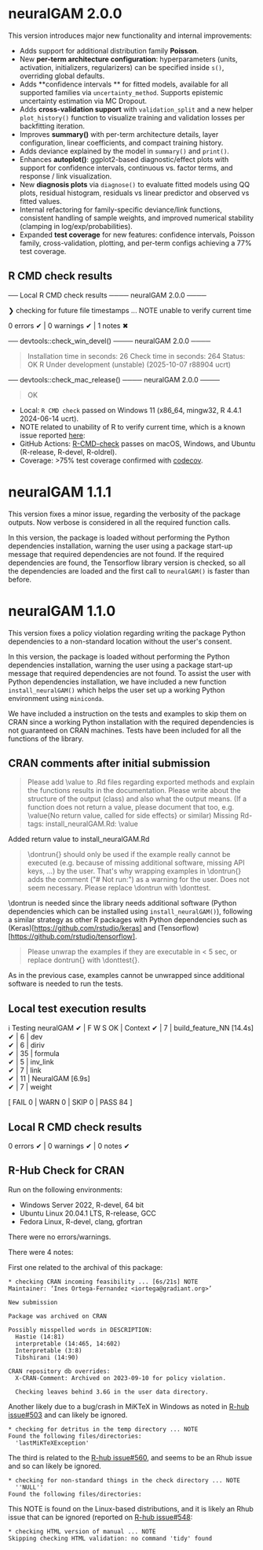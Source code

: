 # neuralGAM 2.0.0

This version introduces major new functionality and internal improvements:

* Adds support for additional distribution family **Poisson**.
* New **per-term architecture configuration**: hyperparameters (units, activation, initializers, regularizers) can be specified inside `s()`, overriding global defaults.
* Adds **confidence intervals ** for fitted models, available for all supported families via `uncertainty_method`. Supports epistemic uncertainty estimation via MC Dropout. 
* Adds **cross-validation support** with `validation_split` and a new helper `plot_history()` function to visualize training and validation losses per backfitting iteration.
* Improves **summary()** with per-term architecture details, layer configuration, linear coefficients, and compact training history.
* Adds deviance explained by the model in `summary()` and `print()`. 
* Enhances **autoplot()**: ggplot2-based diagnostic/effect plots with support for confidence intervals, continuous vs. factor terms, and response / link visualization.
* New **diagnosis plots** via `diagnose()` to evaluate fitted models using QQ plots, residual histogram, residuals vs linear predictor and observed vs fitted values.  
* Internal refactoring for family-specific deviance/link functions, consistent handling of sample weights, and improved numerical stability (clamping in log/exp/probabilities).
* Expanded **test coverage** for new features: confidence intervals, Poisson family, cross-validation, plotting, and per-term configs achieving a 77% test coverage.
## R CMD check results

── Local R CMD check results ──── neuralGAM 2.0.0 ────

❯ checking for future file timestamps ... NOTE
  unable to verify current time

0 errors ✔ | 0 warnings ✔ | 1 notes ✖

── devtools::check_win_devel() ──── neuralGAM 2.0.0 ──── 

> Installation time in seconds: 26
> Check time in seconds: 264
> Status: OK
> R Under development (unstable) (2025-10-07 r88904 ucrt)

── devtools::check_mac_release() ──── neuralGAM 2.0.0 ──── 

> OK

* Local: `R CMD check` passed on Windows 11 (x86_64, mingw32, R 4.4.1 2024-06-14 ucrt).
* NOTE related to unability of R to verify current time, which is a known issue reported [here](https://forum.posit.co/t/r-devel-r-cmd-check-failing-because-of-time-unable-to-verify-current-time/25589):
* GitHub Actions: [R-CMD-check](https://github.com/inesortega/neuralGAM/actions/workflows/R-CMD-check.yaml) passes on macOS, Windows, and Ubuntu (R-release, R-devel, R-oldrel).
* Coverage: >75% test coverage confirmed with [codecov](https://app.codecov.io/gh/inesortega/neuralGAM).

# neuralGAM 1.1.1

This version fixes a minor issue, regarding the verbosity of the package outputs. Now verbose is considered in all the required function calls.

In this version, the package is loaded without performing the Python dependencies installation, warning the user using a package start-up message that required dependencies are not found. If the required dependencies are found, the Tensorflow library version is checked, so all the dependencies are loaded and the first call to `neuralGAM()` is faster than before. 

# neuralGAM 1.1.0

This version fixes a policy violation regarding writing the package Python dependencies to a non-standard location without the user's consent. 

In this version, the package is loaded without performing the Python dependencies installation, warning the user using a package start-up message that required dependencies are not found. To assist the user with Python dependencies installation, we have included a new function `install_neuralGAM()` which helps the user set up a working Python environment using `miniconda`. 

We have included a instruction on the tests and examples to skip them on CRAN since a working Python installation with the required dependencies is not guaranteed on CRAN machines. Tests have been included for all the functions of the library. 

## CRAN comments after initial submission

> Please add \value to .Rd files regarding exported methods and explain the functions results in the documentation. Please write about the structure of the output (class) and also what the output means. (If a function does not return a value, please document that too, e.g. \value{No return value, called for side effects} or similar)
>Missing Rd-tags:
>     install_neuralGAM.Rd: \value

Added return value to install_neuralGAM.Rd

>\dontrun{} should only be used if the example really cannot be executed (e.g. because of missing additional software, missing API keys, ...) by the user. That's why wrapping examples in \dontrun{} adds the comment ("# Not run:") as a warning for the user. Does not seem necessary. Please replace \dontrun with \donttest.

\dontrun is needed since the library needs additional software (Python dependencies which can be installed using `install_neuralGAM()`), following a similar strategy as other R packages with Python dependencies such as (Keras)[https://github.com/rstudio/keras] and (Tensorflow)[https://github.com/rstudio/tensorflow]. 

> Please unwrap the examples if they are executable in < 5 sec, or replace dontrun{} with \donttest{}.

As in the previous case, examples cannot be unwrapped since additional software is needed to run the tests. 

## Local test execution results

ℹ Testing neuralGAM
✔ | F W S  OK | Context
✔ |         7 | build_feature_NN [14.4s]  
✔ |         6 | dev                       
✔ |         6 | diriv                     
✔ |        35 | formula                   
✔ |         5 | inv_link                  
✔ |         7 | link                      
✔ |        11 | NeuralGAM [6.9s]          
✔ |         7 | weight

[ FAIL 0 | WARN 0 | SKIP 0 | PASS 84 ]

## Local R CMD check results

0 errors ✔ | 0 warnings ✔ | 0 notes ✔

## R-Hub Check for CRAN

Run on the following environments:

* Windows Server 2022, R-devel, 64 bit
* Ubuntu Linux 20.04.1 LTS, R-release, GCC
* Fedora Linux, R-devel, clang, gfortran

There were no errors/warnings.

There were 4 notes:

First one related to the archival of this package:

```
* checking CRAN incoming feasibility ... [6s/21s] NOTE
Maintainer: ‘Ines Ortega-Fernandez <iortega@gradiant.org>’

New submission

Package was archived on CRAN

Possibly misspelled words in DESCRIPTION:
  Hastie (14:81)
  interpretable (14:465, 14:602)
  Interpretable (3:8)
  Tibshirani (14:90)

CRAN repository db overrides:
  X-CRAN-Comment: Archived on 2023-09-10 for policy violation.

  Checking leaves behind 3.6G in the user data directory.
```

Another likely due to a bug/crash in MiKTeX in Windows as noted in [R-hub issue#503](https://github.com/r-hub/rhub/issues/503) and can likely be ignored.
```
* checking for detritus in the temp directory ... NOTE
Found the following files/directories:
  'lastMiKTeXException'
```

The third is related to the [R-hub issue#560](https://github.com/r-hub/rhub/issues/560), and
seems to be an Rhub issue and so can likely be ignored.

```
* checking for non-standard things in the check directory ... NOTE
  ''NULL''
Found the following files/directories:
```

This NOTE is found on the Linux-based distributions, and it is likely an Rhub issue that can be ignored (reported on [R-hub issue#548](https://github.com/r-hub/rhub/issues/548):   

```
* checking HTML version of manual ... NOTE
Skipping checking HTML validation: no command 'tidy' found
```

